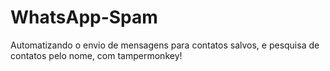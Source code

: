 # WhatsApp-Spam
Automatizando o envio de mensagens para contatos salvos, e pesquisa de contatos pelo nome, com tampermonkey!
